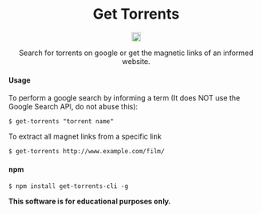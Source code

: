 <h1 align="center">Get Torrents</h1>

<p align="center">
<a href="https://badge.fury.io/js/get-torrents-cli"><img src="https://badge.fury.io/js/get-torrents-cli.svg" alt="npm version" height="18"></a>
</p>

<p align="center">
  Search for torrents on google or get the magnetic links of an informed website.
</p>

#### Usage

To perform a google search by informing a term (It does NOT use the Google Search API, do not abuse this):

```
$ get-torrents "torrent name"
```

To extract all magnet links from a specific link

```
$ get-torrents http://www.example.com/film/
```

#### npm

```
$ npm install get-torrents-cli -g
```


<b>This software is for educational purposes only.</b>
